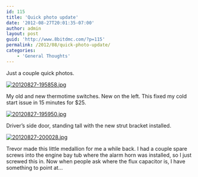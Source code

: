 ```yaml
---
id: 115
title: 'Quick photo update'
date: '2012-08-27T20:01:35-07:00'
author: admin
layout: post
guid: 'http://www.8bitdmc.com/?p=115'
permalink: /2012/08/quick-photo-update/
categories:
    - 'General Thoughts'
---
```


Just a couple quick photos.

[![20120827-195858.jpg](_site/8bitdmc/assets/images/2012/08/20120827-195858.jpg)](_site/8bitdmc/assets/images/2012/08/20120827-195858.jpg)

My old and new thermotime switches. New on the left. This fixed my cold start issue in 15 minutes for $25.

[![20120827-195950.jpg](_site/8bitdmc/assets/images/2012/08/20120827-195950.jpg)](_site/8bitdmc/assets/images/2012/08/20120827-195950.jpg)

Driver’s side door, standing tall with the new strut bracket installed.

[![20120827-200028.jpg](_site/8bitdmc/assets/images/2012/08/20120827-200028.jpg)](_site/8bitdmc/assets/images/2012/08/20120827-200028.jpg)

Trevor made this little medallion for me a while back. I had a couple spare screws into the engine bay tub where the alarm horn was installed, so I just screwed this in. Now when people ask where the flux capacitor is, I have something to point at…